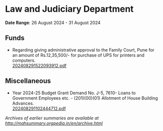 # Law and Judiciary Department

**Date Range**: 26 August 2024 - 31 August 2024


## Funds
- Regarding giving administrative approval to the Family Court, Pune for an amount of Rs.12,35,500/- for purchase of UPS for printers and computers.\
  [202408291522093912.pdf](https://gr.maharashtra.gov.in/Site/Upload/Government%20Resolutions/English/202408291522093912.pdf)

## Miscellaneous
- Year 2024-25 Budget Grant Demand No. J-5, 7610- Loans to Government Employees etc. - (201)(00)(01) Allotment of House Building  Advances.\
  [202408291102444712.pdf](https://gr.maharashtra.gov.in/Site/Upload/Government%20Resolutions/English/202408291102444712.pdf)


*Archives of earlier summaries are available at http://mahsummary.orgpedia.in/en/archive.html*